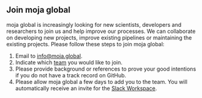 ## Join moja global

moja global is increasingly looking for new scientists, developers and researchers to join us and help improve our processes. We can collaborate on developing new projects, improve existing pipelines or maintaining the existing projects. Please follow these steps to join moja global:

1.  Email to [info@moja.global](info@moja.global). 
2.  Indicate which [team](https://github.com/orgs/moja-global/teams) you would like to join.
3.  Please provide background or references to prove your good intentions if you do not have a track record on GitHub.
4.  Please allow moja global a few days to add you to the team. You will automatically receive an invite for the [Slack Workspace](mojaglobal.slack.com).